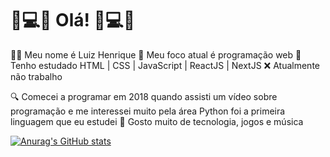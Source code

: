 # 👋💻📕 Olá! 🎵💻🎸

🙋‍♂️ Meu nome é Luiz Henrique
📍 Meu foco atual é programação web
📖 Tenho estudado HTML | CSS | JavaScript | ReactJS | NextJS
❌ Atualmente não trabalho

🔍 Comecei a programar em 2018 quando assisti um vídeo
   sobre programação e me interessei muito pela área
   Python foi a primeira linguagem que eu estudei
📱 Gosto muito de tecnologia, jogos e música



[![Anurag's GitHub stats](https://github-readme-stats.vercel.app/api?username=LuizHenri16&theme=dracula&hide=contribs&hide_title=true)](https://github.com/LuizHenri16/github-readme-stats)
